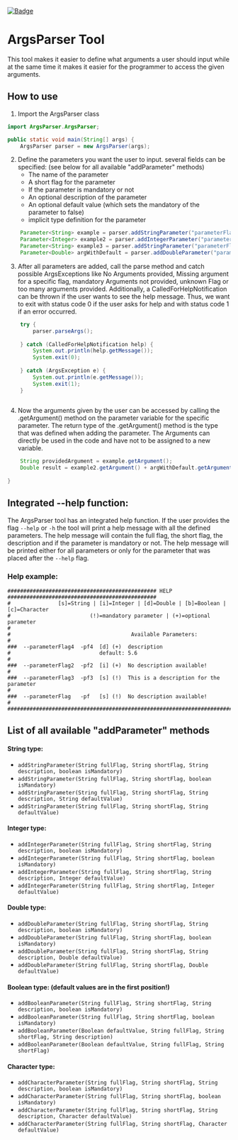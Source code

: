 [![Badge](https://img.shields.io/badge/release-v2.0.0-brightgreen)](https://github.com/AbUndMax/Java_ArgsParser/releases/tag/Release_v2.0.0)
# ArgsParser Tool
This tool makes it easier to define what arguments a user should input while at the same time it makes it easier for 
the programmer to access the given arguments.

## How to use
1. Import the ArgsParser class

```Java
import ArgsParser.ArgsParser;

public static void main(String[] args) {
    ArgsParser parser = new ArgsParser(args);
```
2. Define the parameters you want the user to input. several fields can be specified: (see below for all available "addParameter" methods)
   - The name of the parameter
   - A short flag for the parameter
   - If the parameter is mandatory or not
   - An optional description of the parameter
   - An optional default value (which sets the mandatory of the parameter to false)
   - implicit type definition for the parameter
```Java
    Parameter<String> example = parser.addStringParameter("parameterFlag", "pf", true);
    Parameter<Integer> example2 = parser.addIntegerParameter("parameterFlag2", "pf2", false);
    Parameter<String> example3 = parser.addStringParameter("parameterFlag3", "pf3", "This is a description for the parameter", true);
    Parameter<Double> argWithDefault = parser.addDoubleParameter("parameterFlag4", "pf4", "description", 5.6);
```
3. After all parameters are added, call the parse method and catch possible ArgsExceptions like No Arguments provided, 
Missing argument for a specific flag, mandatory Arguments not provided, unknown Flag or too many arguments provided. 
Additionally, a CalledForHelpNotification can be thrown if the user wants to see the help message. Thus, we want to 
exit with status code 0 if the user asks for help and with status code 1 if an error occurred.
```Java
    try {
        parser.parseArgs();
        
    } catch (CalledForHelpNotification help) {
        System.out.println(help.getMessage());
        System.exit(0);
        
    } catch (ArgsException e) {
        System.out.println(e.getMessage());
        System.exit(1);
    }
    
```
4. Now the arguments given by the user can be accessed by calling the .getArgument() method on the parameter variable for the specific parameter.
The return type of the .getArgument() method is the type that was defined when adding the parameter. The Arguments can 
directly be used in the code and have not to be assigned to a new variable.
```Java
    String providedArgument = example.getArgument();
    Double result = example2.getArgument() + argWithDefault.getArgument();
    
}
```

## Integrated --help function:
The ArgsParser tool has an integrated help function. If the user provides the flag `--help` or `-h` the tool will print
a help message with all the defined parameters. The help message will contain the full flag, the short flag, the description
and if the parameter is mandatory or not. The help message will be printed either for all parameters or only for the
parameter that was placed after the `--help` flag.

### Help example:
```
############################################### HELP ###############################################
#               [s]=String | [i]=Integer | [d]=Double | [b]=Boolean | [c]=Character
#                         (!)=mandatory parameter | (+)=optional parameter
#
#                                      Available Parameters:
#
###  --parameterFlag4  -pf4  [d] (+)  description
#                            default: 5.6
#
###  --parameterFlag2  -pf2  [i] (+)  No description available!
#
###  --parameterFlag3  -pf3  [s] (!)  This is a description for the parameter
#
###  --parameterFlag   -pf   [s] (!)  No description available!
#
####################################################################################################
```

## List of all available "addParameter" methods

#### String type:
- `addStringParameter(String fullFlag, String shortFlag, String description, boolean isMandatory)`
- `addStringParameter(String fullFlag, String shortFlag, boolean isMandatory)`
- `addStringParameter(String fullFlag, String shortFlag, String description, String defaultValue)`
- `addStringParameter(String fullFlag, String shortFlag, String defaultValue)`

#### Integer type:
- `addIntegerParameter(String fullFlag, String shortFlag, String description, boolean isMandatory)`
- `addIntegerParameter(String fullFlag, String shortFlag, boolean isMandatory)`
- `addIntegerParameter(String fullFlag, String shortFlag, String description, Integer defaultValue)`
- `addIntegerParameter(String fullFlag, String shortFlag, Integer defaultValue)`

#### Double type:
- `addDoubleParameter(String fullFlag, String shortFlag, String description, boolean isMandatory)`
- `addDoubleParameter(String fullFlag, String shortFlag, boolean isMandatory)`
- `addDoubleParameter(String fullFlag, String shortFlag, String description, Double defaultValue)`
- `addDoubleParameter(String fullFlag, String shortFlag, Double defaultValue)`

#### Boolean type: (default values are in the first position!)
- `addBooleanParameter(String fullFlag, String shortFlag, String description, boolean isMandatory)`
- `addBooleanParameter(String fullFlag, String shortFlag, boolean isMandatory)`
- `addBooleanParameter(Boolean defaultValue, String fullFlag, String shortFlag, String description)`
- `addBooleanParameter(Boolean defaultValue, String fullFlag, String shortFlag)`

#### Character type:
- `addCharacterParameter(String fullFlag, String shortFlag, String description, boolean isMandatory)`
- `addCharacterParameter(String fullFlag, String shortFlag, boolean isMandatory)`
- `addCharacterParameter(String fullFlag, String shortFlag, String description, Character defaultValue)`
- `addCharacterParameter(String fullFlag, String shortFlag, Character defaultValue)`

